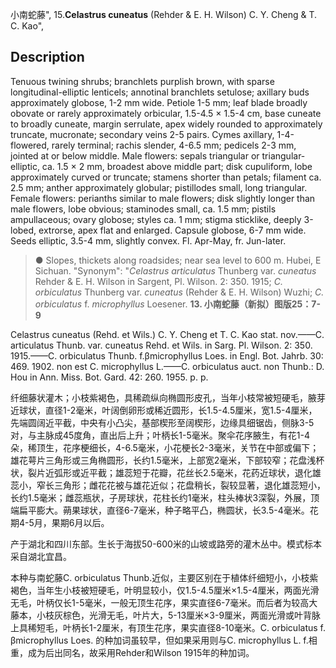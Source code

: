 小南蛇藤",
15.**Celastrus cuneatus** (Rehder & E. H. Wilson) C. Y. Cheng & T. C. Kao",

## Description
Tenuous twining shrubs; branchlets purplish brown, with sparse longitudinal-elliptic lenticels; annotinal branchlets setulose; axillary buds approximately globose, 1-2 mm wide. Petiole 1-5 mm; leaf blade broadly obovate or rarely approximately orbicular, 1.5-4.5 × 1.5-4 cm, base cuneate to broadly cuneate, margin serrulate, apex widely rounded to approximately truncate, mucronate; secondary veins 2-5 pairs. Cymes axillary, 1-4-flowered, rarely terminal; rachis slender, 4-6.5 mm; pedicels 2-3 mm, jointed at or below middle. Male flowers: sepals triangular or triangular-elliptic, ca. 1.5 × 2 mm, broadest above middle part; disk cupuliform, lobe approximately curved or truncate; stamens shorter than petals; filament ca. 2.5 mm; anther approximately globular; pistillodes small, long triangular. Female flowers: perianths similar to male flowers; disk slightly longer than male flowers, lobe obvious; staminodes small, ca. 1.5 mm; pistils ampullaceous; ovary globose; styles ca. 1 mm; stigma sticklike, deeply 3-lobed, extrorse, apex flat and enlarged. Capsule globose, 6-7 mm wide. Seeds elliptic, 3.5-4 mm, slightly convex. Fl. Apr-May, fr. Jun-later.

> ● Slopes, thickets along roadsides; near sea level to 600 m. Hubei, E Sichuan.
  "Synonym": "*Celastrus articulatus* Thunberg var. *cuneatus* Rehder &amp; E. H. Wilson in Sargent, Pl. Wilson. 2: 350. 1915; *C. orbiculatus* Thunberg var. *cuneatus* (Rehder &amp; E. H. Wilson) Wuzhi; *C. orbiculatus* f. *microphyllus* Loesener.
**13. 小南蛇藤（新拟）图版25：7-9**

Celastrus cuneatus (Rehd. et Wils.) C. Y. Cheng et T. C. Kao stat. nov.——C. articulatus Thunb. var. cuneatus Rehd. et Wils. in Sarg. Pl. Wilson. 2: 350. 1915.——C. orbiculatus Thunb. f.βmicrophyllus Loes. in Engl. Bot. Jahrb. 30: 469. 1902. non est C. microphyllus L.——C. orbiculatus auct. non Thunb.: D. Hou in Ann. Miss. Bot. Gard. 42: 260. 1955. p. p.

纤细藤状灌木；小枝紫褐色，具稀疏纵向椭圆形皮孔，当年小枝常被短硬毛，腋芽近球状，直径1-2毫米，叶阔倒卵形或稀近圆形，长1.5-4.5厘米，宽1.5-4厘米，先端圆阔近平截，中央有小凸尖，基部楔形至阔楔形，边缘具细锯齿，侧脉3-5对，与主脉成45度角，直出后上升；叶柄长1-5毫米。聚伞花序腋生，有花1-4朵，稀顶生，花序梗细长，4-6.5毫米，小花梗长2-3毫米，关节在中部或偏下；雄花萼片三角形或三角椭圆形，长约1.5毫米，上部宽2毫米，下部较窄；花盘浅杯状，裂片近弧形或近平截；雄蕊短于花瓣，花丝长2.5毫米，花药近球状，退化雄蕊小，窄长三角形；雌花花被与雄花近似；花盘稍长，裂较显著，退化雄蕊短小，长约1.5毫米；雌蕊瓶状，子房球状，花柱长约1毫米，柱头棒状3深裂，外展，顶端扁平膨大。蒴果球状，直径6-7毫米，种子略平凸，椭圆状，长3.5-4毫米。花期4-5月，果期6月以后。

产于湖北和四川东部。生长于海拔50-600米的山坡或路旁的灌木丛中。模式标本采自湖北宜昌。

本种与南蛇藤C. orbiculatus Thunb.近似，主要区别在于植体纤细短小，小枝紫褐色，当年生小枝被短硬毛，叶明显较小，仅1.5-4.5厘米×1.5-4厘米，两面光滑无毛，叶柄仅长1-5毫米，一般无顶生花序，果实直径6-7毫米。而后者为较高大藤本，小枝灰棕色，光滑无毛，叶片大，5-13厘米×3-9厘米，两面光滑或叶背脉上具稀短毛，叶柄长1-2厘米，有顶生花序，果实直径8-10毫米。C. orbiculatus f. βmicrophyllus Loes. 的种加词虽较早，但如果采用则与C. microphyllus L. f.相重，成为后出同名，故采用Rehder和Wilson 1915年的种加词。
